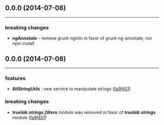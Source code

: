 ## 0.0.0 (2014-07-08)
----------------------

### breaking changes

* ***ngAnnotate*** - remove grunt-ngmin in favor of grunt-ng-annotate, run npm install


## 0.0.0 (2014-07-08)
----------------------

### features

* ***$tlStringUtils*** : new service to manipulate strings ([fa9f451](https://github.com/truelab/angular-truelab/commit/fa9f451))

### breaking changes

* ***truelab.strings.filters*** module was removed in favor of ***truelab.strings*** module ([fa9f451](https://github.com/truelab/angular-truelab/commit/fa9f451))
